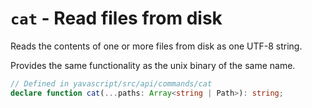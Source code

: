 # `cat` - Read files from disk

Reads the contents of one or more files from disk as one UTF-8 string.

Provides the same functionality as the unix binary of the same name.

```ts
// Defined in yavascript/src/api/commands/cat
declare function cat(...paths: Array<string | Path>): string;
```
